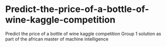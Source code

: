 # Predict-the-price-of-a-bottle-of-wine-kaggle-competition
Predict the price of a bottle of wine kaggle competition Group 1 solution as part of the african master of machine intelligence
